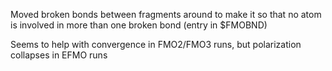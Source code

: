 Moved broken bonds between fragments around to make it so that no atom is involved in more than one broken bond (entry in $FMOBND)

Seems to help with convergence in FMO2/FMO3 runs, but polarization collapses in EFMO runs